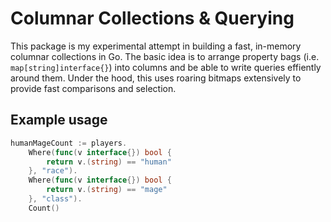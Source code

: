 # Columnar Collections & Querying

This package is my experimental attempt in building a fast, in-memory columnar collections in Go. The basic
idea is to arrange property bags (i.e. `map[string]interface{}`) into columns and be able to write queries effiently 
around them. Under the hood, this uses roaring bitmaps extensively to provide fast comparisons and selection.

## Example usage

```go
humanMageCount := players.
    Where(func(v interface{}) bool {
        return v.(string) == "human"
    }, "race").
    Where(func(v interface{}) bool {
        return v.(string) == "mage"
    }, "class").
    Count()

```